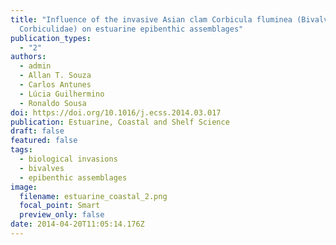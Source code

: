 ```yaml
---
title: "Influence of the invasive Asian clam Corbicula fluminea (Bivalvia:
  Corbiculidae) on estuarine epibenthic assemblages"
publication_types:
  - "2"
authors:
  - admin
  - Allan T. Souza
  - Carlos Antunes
  - Lúcia Guilhermino
  - Ronaldo Sousa
doi: https://doi.org/10.1016/j.ecss.2014.03.017
publication: Estuarine, Coastal and Shelf Science
draft: false
featured: false
tags:
  - biological invasions
  - bivalves
  - epibenthic assemblages
image:
  filename: estuarine_coastal_2.png
  focal_point: Smart
  preview_only: false
date: 2014-04-20T11:05:14.176Z
---
```

